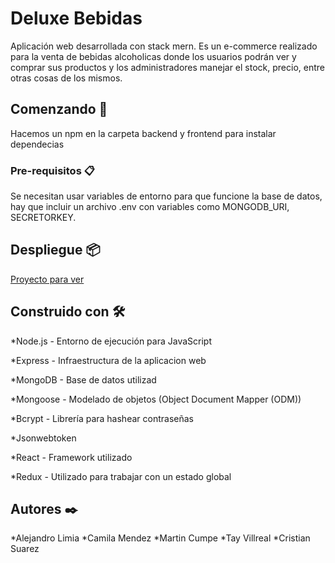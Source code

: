 


<h1>Deluxe Bebidas</h1>

<p>Aplicación web desarrollada con stack mern. Es un e-commerce realizado para la venta de bebidas alcoholicas
donde los usuarios podrán ver y comprar sus productos y los administradores manejar el stock, precio, entre otras cosas de los mismos.</p>


## Comenzando 🚀

Hacemos un npm en la carpeta backend y frontend para instalar dependecias


### Pre-requisitos 📋

Se necesitan usar variables de entorno para que funcione la base de datos, hay que incluir un archivo .env con variables como MONGODB_URI, SECRETORKEY.

## Despliegue 📦
<a href="https://deluxeapp.herokuapp.com/">Proyecto para ver<a>


## Construido con 🛠️

*Node.js - Entorno de ejecución para JavaScript

*Express - Infraestructura de la aplicacion web

*MongoDB - Base de datos utilizad

*Mongoose - Modelado de objetos (Object Document Mapper (ODM))

*Bcrypt - Librería para hashear contraseñas

*Jsonwebtoken

*React - Framework utilizado

*Redux - Utilizado para trabajar con un estado global


## Autores ✒️

*Alejandro Limia
*Camila Mendez
*Martin Cumpe
*Tay Villreal
*Cristian Suarez



